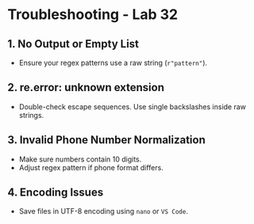 # Troubleshooting - Lab 32

## 1. No Output or Empty List
- Ensure your regex patterns use a raw string (`r"pattern"`).

## 2. re.error: unknown extension
- Double-check escape sequences. Use single backslashes inside raw strings.

## 3. Invalid Phone Number Normalization
- Make sure numbers contain 10 digits.
- Adjust regex pattern if phone format differs.

## 4. Encoding Issues
- Save files in UTF-8 encoding using `nano` or `VS Code`.
